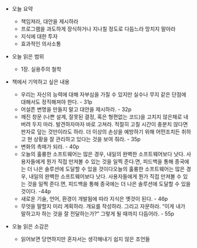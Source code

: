 
- 오늘 요약
    - 책임져라, 대안을 제시하라
    - 프로그램을 과도하게 장식하거나 지나칠 정도로 다듬느라 망치지 말아라
    - 지식에 대한 투자
    - 효과적인 의사소통
    
- 오늘 읽은 범위
    - 1장. 실용주의 철학
    
- 책에서 기억하고 싶은 내용
    - 우리는 자신의 능력에 대해 자부심을 가질 수 있지만 실수나 무지 같은 단점에 대해서도 정직해져야 한다. - 31p
    - 어설픈 변명을 만들지 말고 대안을 제시하라. - 32p
    - 깨진 창문 (나쁜 설계, 잘못된 결정, 혹은 형편없는 코드)을 고치지 않은채로 내버려 두지 마라. 발견하자마자 바로 고쳐라. 적절히 고칠 시간이 충분치 않다면 판자로 덮는 것만이라도 하라. 더 이상의 손상을 예방하기 위해 어떤조치든 취하고 현 상황을 잘 관리하고 있다는 것을 보여 줘라. - 35p
    - 변화의 촉매가 되라. - 40p
    - 오늘의 훌륭한 소프트웨어는 많은 경우, 내일의 완벽한 소프트웨어보다 낫다. 사용자들에게 뭔가 직접 만져볼 수 있는 것을 일찍 준다.면, 피드백을 통해 종국에는 더 나은 솔루션에 도달할 수 있을 것이다오늘의 훌륭한 소프트웨어는 많은 경우, 내일의 완벽한 소프트웨어보다 낫다. 사용자들에게 뭔가 직접 만져볼 수 있는 것을 일찍 준다.면, 피드백을 통해 종국에는 더 나은 솔루션에 도달할 수 있을 것이다. -44p
    - 새로운 기술, 언어, 환경이 개발됨에 따라 지식은 옛것이 된다. - 46p
    - 무엇을 말할지 미리 계획하라. 개요를 작성하라. 그리고 자문하라. “이게 내가 말하고자 하는 것을 잘 전달하는가?” 그렇게 될 때까지 다듬어라. - 55p
    
- 오늘 읽은 소감은
    - 읽어보면 당연하지만 혼자서는 생각해내기 쉽지 않은 조언들
